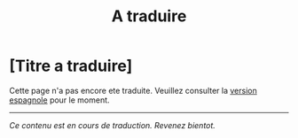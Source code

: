 ﻿---
title: [A traduire]
---

<!-- TODO: translation missing - French version -->

# [Titre a traduire]

Cette page n'a pas encore ete traduite. Veuillez consulter la [version espagnole](/es/mitos-educacion) pour le moment.

---

*Ce contenu est en cours de traduction. Revenez bientot.*
